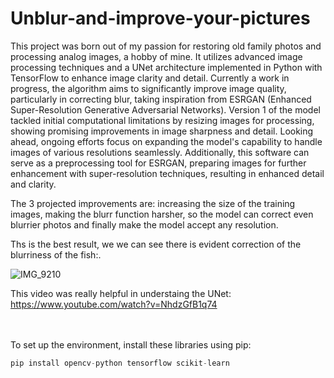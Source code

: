 # Unblur-and-improve-your-pictures

This project was born out of my passion for restoring old family photos and processing analog images, a hobby of mine. It utilizes advanced image processing techniques and a UNet architecture implemented in Python with TensorFlow to enhance image clarity and detail. Currently a work in progress, the algorithm aims to significantly improve image quality, particularly in correcting blur, taking inspiration from ESRGAN (Enhanced Super-Resolution Generative Adversarial Networks). Version 1 of the model tackled initial computational limitations by resizing images for processing, showing promising improvements in image sharpness and detail. Looking ahead, ongoing efforts focus on expanding the model's capability to handle images of various resolutions seamlessly. Additionally, this software can serve as a preprocessing tool for ESRGAN, preparing images for further enhancement with super-resolution techniques, resulting in enhanced detail and clarity.

The 3 projected improvements are: increasing the size of the training images, making the blurr function harsher, so the model can correct even blurrier photos and finally make the model accept any resolution. 

Ths is the best result, we we can see there is evident correction of the blurriness of the fish:.

![IMG_9210](https://github.com/rodrigougarte13/Unblur-and-improve-your-pictures-/assets/142838779/f01b232e-6b14-4ef2-b86f-186b6190e957)

This video was really helpful in understaing the UNet: https://www.youtube.com/watch?v=NhdzGfB1q74

<br><br>
To set up the environment, install these libraries using pip:
```python
pip install opencv-python tensorflow scikit-learn
